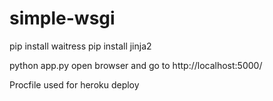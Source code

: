 # simple-wsgi

pip install waitress
pip install jinja2

python app.py
open browser and go to http://localhost:5000/

Procfile used for heroku deploy

